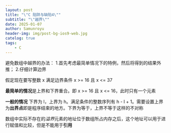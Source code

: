 ```yaml
---
layout: post
title: "\"C 陷阱与缺陷4\""
subtitle: "\"越界\""
date: 2025-01-07
author: Samunroyu
header-img: img/post-bg-ios9-web.jpg
catelog: true
tags:
    - C
---
```


避免数组中越界的办法：
1.首先考虑最简单情况下的特例，然后将得到的结果外推；
2.仔细计算边界

假定现在要写整数 x 满足边界条件 x >= 16 且 x <= 37

**最简单的情况**是上界和下界重合。即 x >= 16 且 x <= 16，此时只有一个元素

**一般的情况** 下界为 l，上界为 h。满足条件的整数序列有 h - l + 1。需要设置上界为**出界点**即是程序结束的地方。下界为等于，上界不等于这样的不对称

数组中实际不存在的*溢界*元素的地址位于数组所占内存之后，这个地址可以用于进行赋值和比较，但是不能用于**引用** 